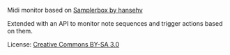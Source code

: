 Midi monitor based on [Samplerbox by hansehv](https://github.com/hansehv/SamplerBox)

Extended with an API to monitor note sequences and trigger actions based on them.

License: [Creative Commons BY-SA 3.0](http://creativecommons.org/licenses/by-sa/3.0/)